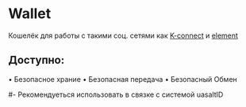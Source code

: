 # Wallet
Кошелёк для работы с такими соц. сетями как [K-connect](https://k-connect.ru) и [element](https://elem.social)

## Доступно:
• Безопасное храние
• Безопасная передача
• Безопасный Обмен

#- Рекомендуеться использовать в связке с системой uasaltID
